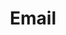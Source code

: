 ---
title: Email
icon: fa-envelope-square
priority: 1
url: "work@mitchlindsay.me"
phrase: "email me at"
---